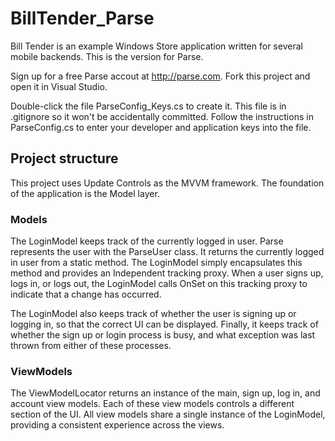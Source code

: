 BillTender_Parse
================

Bill Tender is an example Windows Store application written for several mobile backends. This is
the version for Parse.

Sign up for a free Parse accout at http://parse.com. Fork this project and open it in Visual Studio.

Double-click the file ParseConfig_Keys.cs to create it. This file is in .gitignore so it won't be
accidentally committed. Follow the instructions in ParseConfig.cs to enter your developer and application
keys into the file.

## Project structure

This project uses Update Controls as the MVVM framework. The foundation of the application is the Model layer.

### Models

The LoginModel keeps track of the currently logged in user. Parse represents the user with the ParseUser class.
It returns the currently logged in user from a static method. The LoginModel simply encapsulates this method
and provides an Independent tracking proxy. When a user signs up, logs in, or logs out, the LoginModel calls
OnSet on this tracking proxy to indicate that a change has occurred.

The LoginModel also keeps track of whether the user is signing up or logging in, so that the correct UI can
be displayed. Finally, it keeps track of whether the sign up or login process is busy, and what exception
was last thrown from either of these processes.

### ViewModels

The ViewModelLocator returns an instance of the main, sign up, log in, and account view models. Each of these
view models controls a different section of the UI. All view models share a single instance of the LoginModel,
providing a consistent experience across the views.
